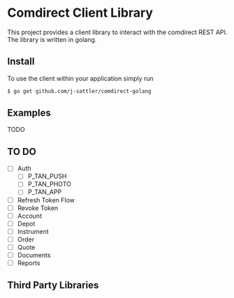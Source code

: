 Comdirect Client Library
===
This project provides a client library to interact with the comdirect REST API. The library is written in golang.

Install
---
To use the client within your application simply run

```bash
$ go get github.com/j-sattler/comdirect-golang
```

Examples
---
TODO

TO DO
---

* [ ] Auth
    * [ ] P_TAN_PUSH
    * [ ] P_TAN_PHOTO
    * [ ] P_TAN_APP
* [ ] Refresh Token Flow
* [ ] Revoke Token
* [ ] Account
* [ ] Depot
* [ ] Instrument
* [ ] Order
* [ ] Quote
* [ ] Documents
* [ ] Reports

Third Party Libraries
---
